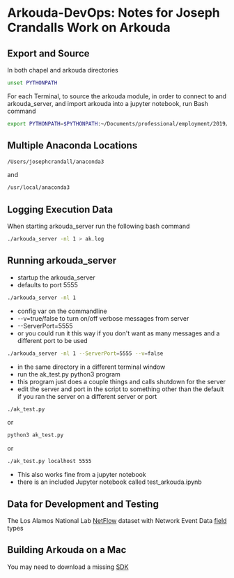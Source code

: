 # Arkouda-DevOps: Notes for Joseph Crandalls Work on Arkouda

## Export and Source

In both chapel and arkouda directories
```bash
unset PYTHONPATH
```

For each Terminal, to source the arkouda module, in order to connect to and arkouda_server,
and import arkouda into a jupyter notebook, run Bash command

```bash
export PYTHONPATH=$PYTHONPATH:~/Documents/professional/employment/2019/DOD/arkouda/
```

## Multiple Anaconda Locations

```bash
/Users/josephcrandall/anaconda3
```
and

```bash
/usr/local/anaconda3
```


## Logging Execution Data

When starting arkouda_server run the following bash command

```bash
./arkouda_server -nl 1 > ak.log
```

## Running arkouda_server

 * startup the arkouda_server
 * defaults to port 5555
```bash
./arkouda_server -nl 1
```
 * config var on the commandline
 * --v=true/false to turn on/off verbose messages from server
 * --ServerPort=5555
 * or you could run it this way if you don't want as many messages
and a different port to be used
```bash
./arkouda_server -nl 1 --ServerPort=5555 --v=false
```
 * in the same directory in a different terminal window
 * run the ak_test.py python3 program
 * this program just does a couple things and calls shutdown for the server
 * edit the server and port in the script to something other than the
default if you ran the server on a different server or port
```bash
./ak_test.py
```
or
```bash
python3 ak_test.py
```
or
```bash
./ak_test.py localhost 5555
```
 * This also works fine from a jupyter notebook
 * there is an included Jupyter notebook called test_arkouda.ipynb

## Data for Development and Testing

The Los Alamos National Lab [NetFlow] dataset with Network Event Data [field] types

[NetFlow]:https://csr.lanl.gov/data/netflow.html
[field]:https://csr.lanl.gov/data/2017.html

## Building Arkouda on a Mac

You may need to download a missing [SDK]

[SDK]:https://github.com/phracker/MacOSX-SDKs
